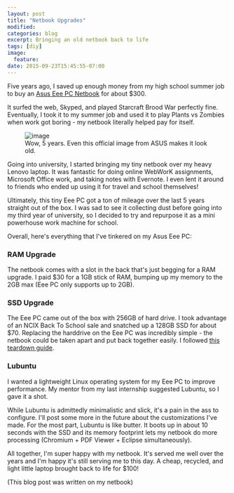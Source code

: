 ```yaml
---
layout: post
title: "Netbook Upgrades"
modified:
categories: blog
excerpt: Bringing an old netbook back to life
tags: [diy]
image:
  feature:
date: 2015-09-23T15:45:55-07:00
---
```


Five years ago, I saved up enough money from my high school summer job to buy an [Asus Eee PC Netbook](https://www.asus.com/Notebooks/Eee_PC_1015PEM/) for about $300.

It surfed the web, Skyped, and played Starcraft Brood War perfectly fine. Eventually, I took it to my summer job and used it to play Plants vs Zombies when work got boring - my netbook literally helped pay for itself.

<figure>
        <img src="https://www.asus.com/media/global/products/4Bf6sc0o5FMGABzh/P_500.jpg" alt="image">
        <figcaption>Wow, 5 years. Even this official image from ASUS makes it look old.</figcaption>
</figure>

Going into university, I started bringing my tiny netbook over my heavy Lenovo laptop. It was fantastic for doing online WebWorK assignments, Microsoft Office work, and taking notes with Evernote. I even lent it around to friends who ended up using it for travel and school themselves!

Ultimately, this tiny Eee PC got a ton of mileage over the last 5 years straight out of the box. I was sad to see it collecting dust before going into my third year of university, so I decided to try and repurpose it as a mini powerhouse work machine for school.

Overall, here's everything that I've tinkered on my Asus Eee PC:

### RAM Upgrade ###
The netbook comes with a slot in the back that's just begging for a RAM upgrade. I paid $30 for a 1GB stick of RAM, bumping up my memory to the 2GB max (Eee PC only supports up to 2GB).

### SSD Upgrade ###
The Eee PC came out of the box with 256GB of hard drive. I took advantage of an NCIX Back To School sale and snatched up a 128GB SSD for about $70. Replacing the harddrive on the Eee PC was incredibly simple - the netbook could be taken apart and put back together easily. I followed [this teardown guide](http://www.insidemylaptop.com/disassemble-asus-eee-pc-1015px-netbook/).

### Lubuntu ###
I wanted a lightweight Linux operating system for my Eee PC to improve performance. My mentor from my last internship suggested Lubuntu, so I gave it a shot.

While Lubuntu is admittedly minimalistic and slick, it's a pain in the ass to configure. I'll post some more in the future about the customizations I've made. For the most part, Lubuntu is like butter. It boots up in about 10 seconds with the SSD and its memory footprint lets my netbook do more processing (Chromium + PDF Viewer + Eclipse simultaneously).

All together, I'm super happy with my netbook. It's served me well over the years and I'm happy it's still serving me to this day. A cheap, recycled, and light little laptop brought back to life for $100!

(This blog post was written on my netbook)
